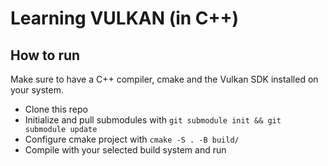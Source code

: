 # Learning VULKAN (in C++)

## How to run

Make sure to have a C++ compiler, cmake and the Vulkan SDK installed on your system.

- Clone this repo
- Initialize and pull submodules with `git submodule init && git submodule update`
- Configure cmake project with `cmake -S . -B build/`
- Compile with your selected build system and run
